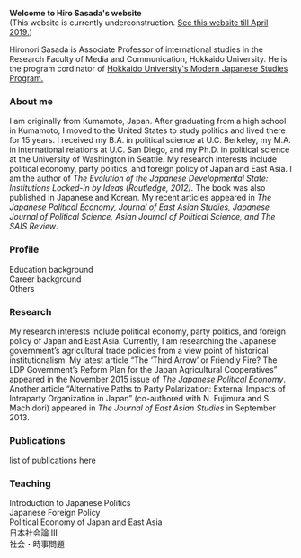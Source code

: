 **Welcome to Hiro Sasada's website**  
(This website is currently underconstruction. [See this website till April 2019.](https://hironori-sasada.net))

Hironori Sasada is Associate Professor of international studies in the Research Faculty of Media and Communication, Hokkaido University. He is the program cordinator of [Hokkaido University's Modern Japanese Studies Program.](https://www.oia.hokudai.ac.jp/mjsp/)

### About me

I am originally from Kumamoto, Japan. After graduating from a high school in Kumamoto, I moved to the United States to study politics and lived there for 15 years. I received my B.A. in political science at U.C. Berkeley, my M.A. in international relations at U.C. San Diego, and my Ph.D. in political science at the University of Washington in Seattle. My research interests include political economy, party politics, and foreign policy of Japan and East Asia. I am the author of *The Evolution of the Japanese Developmental State: Institutions Locked-in by Ideas (Routledge, 2012).* The book was also published in Japanese and Korean. My recent articles appeared in *The Japanese Political Economy, Journal of East Asian Studies, Japanese Journal of Political Science, Asian Journal of Political Science, and The SAIS Review*.

### Profile

  Education background  
  Career background  
  Others  

### Research

My research interests include political economy, party politics, and foreign policy of Japan and East Asia. Currently, I am researching the Japanese government’s agricultural trade policies from a view point of historical institutionalism. My latest article “The ‘Third Arrow’ or Friendly Fire? The LDP Government’s Reform Plan for the Japan Agricultural Cooperatives” appeared in the November 2015 issue of *The Japanese Political Economy*. Another article “Alternative Paths to Party Polarization: External Impacts of Intraparty Organization in Japan” (co-authored with N. Fujimura and S. Machidori) appeared in *The Journal of East Asian Studies* in September 2013.

### Publications

list of publications here

### Teaching

Introduction to Japanese Politics  
Japanese Foreign Policy  
Political Economy of Japan and East Asia  
日本社会論 III  
社会・時事問題  
